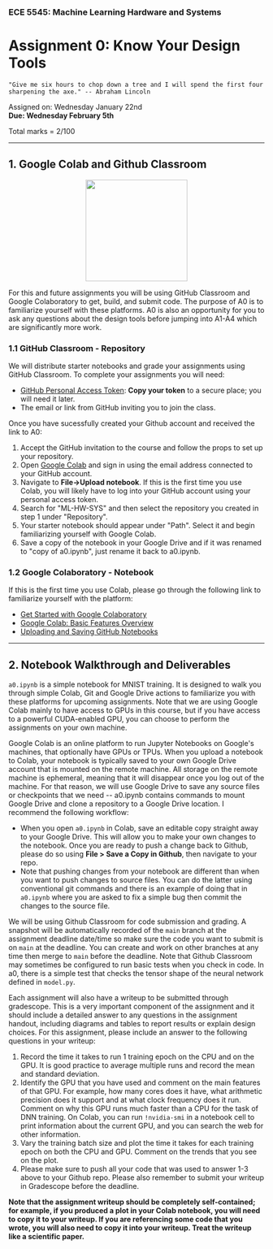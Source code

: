 ### ECE 5545: Machine Learning Hardware and Systems

# Assignment 0: Know Your Design Tools

`"Give me six hours to chop down a tree and I will spend the first four sharpening the axe." -- Abraham Lincoln`

Assigned on: Wednesday January 22nd    
**Due: Wednesday February 5th**

Total marks = 2/100

----

## 1. Google Colab and Github Classroom
<p align="center">
  <img src= "https://colab.research.google.com/img/colab_favicon_256px.png" height="200" class="center" />
</p>

For this and future assignments you will be using GitHub Classroom and Google Colaboratory to get, build, and submit code. The purpose of A0 is to familiarize yourself with these platforms. A0 is also an opportunity for you to ask any questions about the design tools before jumping into A1-A4 which are significantly more work.

### 1.1 GitHub Classroom - Repository

We will distribute starter notebooks and grade your assignments using GitHub Classroom. To complete your assignments you will need:

- [GitHub Personal Access Token](https://docs.github.com/en/authentication/keeping-your-account-and-data-secure/creating-a-personal-access-token): **Copy your token** to a secure place; you will need it later.
- The email or link from GitHub inviting you to join the class. <br>
  
Once you have sucessfully created your Github account and received the link to A0:
1) Accept the GitHub invitation to the course and follow the props to set up your repository.
2) Open [Google Colab](https://colab.research.google.com/) and sign in using the email address connected to your GitHub account. 
3) Navigate to **File->Upload notebook**. If this is the first time you use Colab, you will likely have to log into your GitHub account using your personal access token. 
4) Search for "ML-HW-SYS" and then select the repository you created in step 1 under "Repository". 
5) Your starter notebook should appear under "Path". Select it and begin familiarizing yourself with Google Colab. 
6) Save a copy of the notebook in your Google Drive and if it was renamed to "copy of a0.ipynb", just rename it back to a0.ipynb.
 
 
### 1.2 Google Colaboratory - Notebook

If this is the first time you use Colab, please go through the following link to familiarize yourself with the platform:
- [Get Started with Google Colaboratory](https://youtu.be/inN8seMm7UI)
- [Google Colab: Basic Features Overview](https://colab.research.google.com/notebooks/basic_features_overview.ipynb) 
- [Uploading and Saving GitHub Notebooks](https://colab.research.google.com/github/googlecolab/colabtools/blob/master/notebooks/colab-github-demo.ipynb)

 
---

## 2. Notebook Walkthrough and Deliverables

`a0.ipynb` is a simple notebook for MNIST training. It is designed to walk you through simple Colab, Git and Google Drive actions to familiarize you with these platforms for upcoming assignments. Note that we are using Google Colab mainly to have access to GPUs in this course, but if you have access to a powerful CUDA-enabled GPU, you can choose to perform the assignments on your own machine.

Google Colab is an online platform to run Jupyter Notebooks on Google's machines, that optionally have GPUs or TPUs. When you upload a notebook to Colab, your notebook is typically saved to your own Google Drive account that is mounted on the remote machine. All storage on the remote machine is ephemeral, meaning that it will disappear once you log out of the machine. For that reason, we will use Google Drive to save any source files or checkpoints that we need -- a0.ipynb contains commands to mount Google Drive and clone a repository to a Google Drive location. I recommend the following workflow:

- When you open `a0.ipynb` in Colab, save an editable copy straight away to your Google Drive. This will allow you to make your own changes to the notebook. Once you are ready to push a change back to Github, please do so using **File > Save a Copy in Github**, then navigate to your repo.
- Note that pushing changes from your notebook are different than when you want to push changes to source files. You can do the latter using conventional git commands and there is an example of doing that in `a0.ipynb` where you are asked to fix a simple bug then commit the changes to the source file.


We will be using Github Classroom for code submission and grading. A snapshot will be automatically recorded of the `main` branch at the assignment deadline date/time so make sure the code you want to submit is on `main` at the deadline. You can create and work on other branches at any time then merge to `main` before the deadline. Note that Github Classroom may sometimes be configured to run basic tests when you check in code. In a0, there is a simple test that checks the tensor shape of the neural network defined in `model.py`.

Each assignment will also have a writeup to be submitted through gradescope. This is a very important component of the assignment and it should include a detailed answer to any questions in the assignment handout, including diagrams and tables to report results or explain design choices. For this assignment, please include an answer to the following questions in your writeup:

1. Record the time it takes to run 1 training epoch on the CPU and on the GPU. It is good practice to average multiple runs and record the mean and standard deviation.
2. Identify the GPU that you have used and comment on the main features of that GPU. For example, how many cores does it have, what arithmetic precision does it support and at what clock frequency does it run. Comment on why this GPU runs much faster than a CPU for the task of DNN training. On Colab, you can run `!nvidia-smi` in a notebook cell to print information about the current GPU, and you can search the web for other information.
3. Vary the training batch size and plot the time it takes for each training epoch on both the CPU and GPU. Comment on the trends that you see on the plot.
4. Please make sure to push all your code that was used to answer 1-3 above to your Github repo. Please also remember to submit your writeup in Gradescope before the deadline. 
 
**Note that the assignment writeup should be completely self-contained; for example, if you produced a plot in your Colab notebook, you will need to copy it to your writeup. If you are referencing some code that you wrote, you will also need to copy it into your writeup. Treat the writeup like a scientific paper.**
